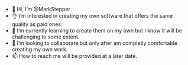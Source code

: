 - 👋 Hi, I’m @MarkStepper
- 👌 I’m interested in creating my own software that offers the same quality as paid ones.
- 🌱 I’m currently learning to create them on my own but I know it will be challenging to some extent.
- 💞️ I’m looking to collaborate  but only after am completly comfortable creating my own work.
- 📫 How to reach me will be provided at a later date.

<!---
MarkStepper/MarkStepper is a ✨ special ✨ repository because its `README.md` (this file) appears on your GitHub profile.
You can click the Preview link to take a look at your changes.
--->

